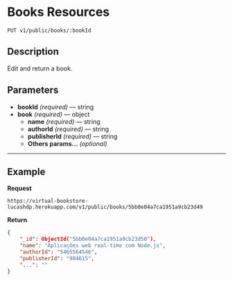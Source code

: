 # Books Resources

    PUT v1/public/books/:bookId

## Description
Edit and return a book.

## Parameters

- **bookId** _(required)_ — string
- **book** _(required)_ — object
    - **name** _(required)_ — string
    - **authorId** _(required)_ — string
    - **publisherId** _(required)_ — string
    - **Others params...** _(optional)_

***

## Example
**Request**

    https://virtual-bookstore-lucashdp.herokuapp.com/v1/public/books/5bb0e04a7ca1951a9cb23d49

**Return**
``` json
{
    "_id": ObjectId("5bb0e04a7ca1951a9cb23d50"),
    "name": "Aplicações web real-time com Node.js",
    "authorId": "5465564546",
    "publisherId": "984615",
    "...": ""
}
```
